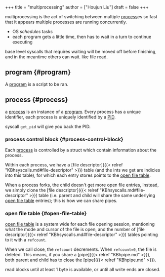 +++
title = "multiprocessing"
author = ["Houjun Liu"]
draft = false
+++

multiprocessing is the act of switching between multiple [process](#process)es so fast that it appears multiple processes are running concurrently.

-   OS _schedules_ tasks
-   each program gets a little time, then has to wait in a turn to continue executing

base level syscalls that requires waiting will be moved off before finishing, and in the meantime others can wait. like file read.


## program {#program}

A [program](#program) is a script to be ran.


## process {#process}

a [process](#process) is an instance of a [program](#program). Every process has a unique identifier, each process is uniquely identified by a [PID](#process).

syscall `get_pid` will give you back the PID.


### process control block {#process-control-block}

Each [process](#process) is controlled by a struct which contain information about the process.

Within each process, we have a [file descriptor]({{< relref "KBhsyscalls.md#file-descriptor" >}}) table (and the ints we get are indicies into this table), for which each entry stores points to the [open file table](#open-file-table).

When a process forks, the child doesn't get more open file entries, instead, we simply clone the [file descriptor]({{< relref "KBhsyscalls.md#file-descriptor" >}}) table (i.e. parent and child will share the same underlying [open file table](#open-file-table) entries); this is how we can share pipes.


### open file table {#open-file-table}

[open file table](#open-file-table) is a system wide for each file opening session, mentioning what the mode and cursor of the file is open, and the number of [file descriptor]({{< relref "KBhsyscalls.md#file-descriptor" >}}) tables pointing to it with a `refcount`.

When we call close, the `refcount` decrements. When `refcount=0`, the file is deleted. This means, if you share a [pipe]({{< relref "KBhpipe.md" >}}), both parent and child has to close the [pipe]({{< relref "KBhpipe.md" >}}).

read blocks until at least 1 byte is available, or until all write ends are closed.
